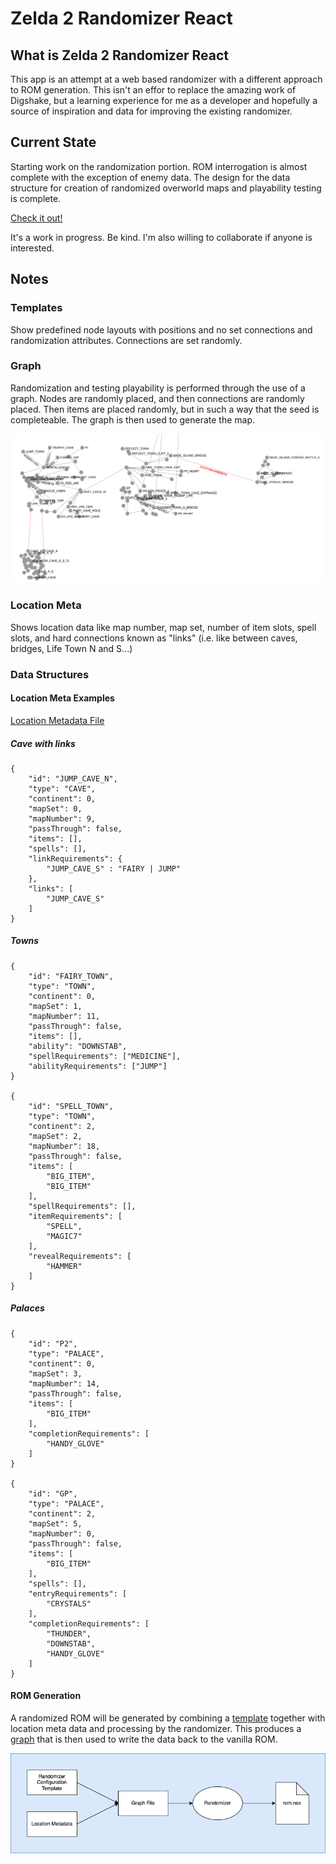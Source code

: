 # Zelda 2 Randomizer React

## What is Zelda 2 Randomizer React

This app is an attempt at a web based randomizer with a different approach to ROM generation.  This isn't an effor to replace the amazing work of Digshake, but a learning experience for me as a developer and hopefully a source of inspiration and data for improving the existing randomizer.

## Current State

Starting work on the randomization portion.  ROM interrogation is almost complete with the exception of enemy data.  The design for the data structure for creation of randomized overworld maps and playability testing is complete.

[Check it out!](https://z2r-react.web.app/)

It's a work in progress.  Be kind.  I'm also willing to collaborate if anyone is interested.

## Notes

### Templates

Show predefined node layouts with positions and no set connections and randomization attributes.  Connections are set randomly.

### Graph

Randomization and testing playability is performed through the use of a graph.  Nodes are randomly placed, and then connections are randomly placed.  Then items are placed randomly, but in such a way that the seed is completeable.  The graph is then used to generate the map.

![Graph Image](https://github.com/deusprogrammer/zelda2-randomizer-react/raw/main/Vanilla_Graph.png)

### Location Meta

Shows location data like map number, map set, number of item slots, spell slots, and hard connections known as "links" (i.e. like between caves, bridges, Life Town N and S...)

### Data Structures

#### Location Meta Examples
    
[Location Metadata File](https://github.com/deusprogrammer/zelda2-randomizer-react/blob/main/src/lib/zelda2/templates/z2-location.v2.meta.js)
    
##### Cave with links

    {
        "id": "JUMP_CAVE_N",
        "type": "CAVE",
        "continent": 0,
        "mapSet": 0,
        "mapNumber": 9,
        "passThrough": false,
        "items": [],
        "spells": [],
        "linkRequirements": {
            "JUMP_CAVE_S" : "FAIRY | JUMP"
        },
        "links": [
            "JUMP_CAVE_S"
        ]
    }

##### Towns

    {
        "id": "FAIRY_TOWN",
        "type": "TOWN",
        "continent": 0,
        "mapSet": 1,
        "mapNumber": 11,
        "passThrough": false,
        "items": [],
        "ability": "DOWNSTAB",
        "spellRequirements": ["MEDICINE"],
        "abilityRequirements": ["JUMP"]
    }

    {
        "id": "SPELL_TOWN",
        "type": "TOWN",
        "continent": 2,
        "mapSet": 2,
        "mapNumber": 18,
        "passThrough": false,
        "items": [
            "BIG_ITEM",
            "BIG_ITEM"
        ],
        "spellRequirements": [],
        "itemRequirements": [
            "SPELL",
            "MAGIC7"
        ],
        "revealRequirements": [
            "HAMMER"
        ]
    }

##### Palaces

    {
        "id": "P2",
        "type": "PALACE",
        "continent": 0,
        "mapSet": 3,
        "mapNumber": 14,
        "passThrough": false,
        "items": [
            "BIG_ITEM"
        ],
        "completionRequirements": [
            "HANDY_GLOVE"
        ]
    }

    {
        "id": "GP",
        "type": "PALACE",
        "continent": 2,
        "mapSet": 5,
        "mapNumber": 0,
        "passThrough": false,
        "items": [
            "BIG_ITEM"
        ],
        "spells": [],
        "entryRequirements": [
            "CRYSTALS"
        ],
        "completionRequirements": [
            "THUNDER",
            "DOWNSTAB",
            "HANDY_GLOVE"
        ]
    }

#### ROM Generation

A randomized ROM will be generated by combining a [template](https://github.com/deusprogrammer/zelda2-randomizer-react/blob/main/src/lib/zelda2/templates/z2-vanilla.v2.template.js) together with location meta data and processing by the randomizer.  This produces a [graph](https://github.com/deusprogrammer/zelda2-randomizer-react/blob/main/src/lib/zelda2/templates/z2-vanilla.v2.graph.js) that is then used to write the data back to the vanilla ROM.

![ROM Generation Diagram](https://github.com/deusprogrammer/zelda2-randomizer-react/raw/main/ROM_Generation.png)
